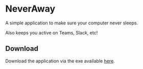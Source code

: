 # NeverAway
A simple application to make sure your computer never sleeps. 

Also keeps you active on Teams, Slack, etc!


## Download
Download the application via the exe available [here](https://github.com/guffelman/NeverSleep/blob/main/NeverSleep.exe?raw=true;).
 
